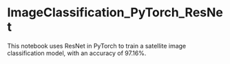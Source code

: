 # ImageClassification_PyTorch_ResNet

This notebook uses ResNet in PyTorch to train a satellite image classification model, with an accuracy of 97.16%.
